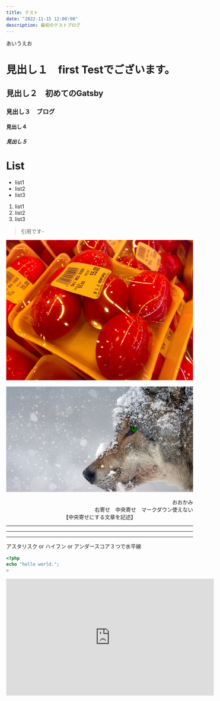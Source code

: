 ```yaml
---
title: テスト
date: "2022-11-15 12:00:00"
description: 最初のテストブログ
---
```

あいうえお
# 見出し１　first Testでございます。
## 見出し２　初めてのGatsby
### 見出し３　ブログ
#### 見出し４
##### 見出し５

# List
- list1
- list2
- list3

1. list1
2. list2
3. list3

>引用です-


![Chinese Salty Egg](../hello-world/salty_egg.jpg)

![画像](./wolf.jpg)
<div style="text-align: right;">
おおかみ<br>
右寄せ　中央寄せ　マークダウン使えない
</div>
<div style="text-align: center;">
【中央寄せにする文章を記述】
</div>


* * *
---
___
アスタリスク or ハイフン or アンダースコア３つで水平線



```php
<?php
echo "hello world.";
>
```

<iframe width="560" height="315" src="https://www.youtube.com/embed/nPwUP30ryrg" title="YouTube video player" frameborder="0" allow="accelerometer; autoplay; clipboard-write; encrypted-media; gyroscope; picture-in-picture" allowfullscreen></iframe>


